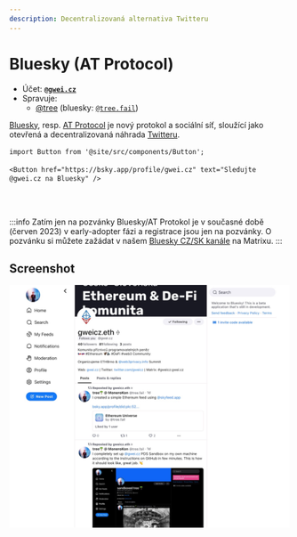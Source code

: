 ```yaml
---
description: Decentralizovaná alternativa Twitteru
---
```


# Bluesky (AT Protocol)

* Účet: [**`@gwei.cz`**](https://bsky.app/profile/gwei.cz)
* Spravuje:
  * [@tree](https://forum.gwei.cz/u/tree) (bluesky: [`@tree.fail`](https://bsky.app/profile/tree.fail))

[Bluesky](https://blueskyweb.xyz/), resp. [AT Protocol](https://atproto.com/) je nový protokol a sociální síť, sloužící jako otevřená a decentralizovaná náhrada [Twitteru](/komunikacni-kanaly/twitter).

```mdx-code-block
import Button from '@site/src/components/Button';

<Button href="https://bsky.app/profile/gwei.cz" text="Sledujte @gwei.cz na Bluesky" />
```
<br/><br/>


:::info Zatím jen na pozvánky
Bluesky/AT Protokol je v současné době (červen 2023) v early-adopter fázi a registrace jsou jen na pozvánky. O pozvánku si můžete zažádat v našem [Bluesky CZ/SK kanále](https://forum.gwei.cz/t/cesko-slovensky-kanal-pro-uzivatele-bluesky-at-protocol/624) na Matrixu.
:::

## Screenshot

[![Náš profil na Twitteru](../.gitbook/assets/bluesky-gweicz-screenshot.jpg)](https://bsky.app/profile/gwei.cz)
